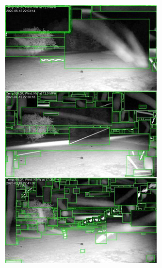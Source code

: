 ![20200612-213120-220125](in/20200612/20200612-213120-220125_0_.jpg)
![20200612-220130-223135](in/20200612/20200612-220130-223135_0_.jpg)
![20200612-223140-230145](in/20200612/20200612-223140-230145_0_.jpg)
